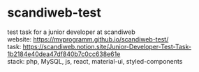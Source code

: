 # scandiweb-test
test task for a junior developer at scandiweb<br>
website: https://mvprogramm.github.io/scandiweb-test/<br>
task: https://scandiweb.notion.site/Junior-Developer-Test-Task-1b2184e40dea47df840b7c0cc638e61e<br>
stack: php, MySQL, js, react, material-ui, styled-components
